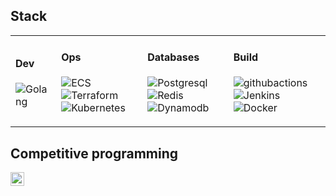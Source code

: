 

## Stack

<table>
	<tbody>
		<tr>
			<td>
				<h4>Dev</h4>
				<p>
        	<img alt="Golang" src="https://img.shields.io/badge/-Golang-00599C?style=flat-square&logo=go&logoColor=white" />		
				</p>
			</td>
			<td>
				<h4>Ops</h4>
				<p>
        <img alt="ECS" src="https://img.shields.io/badge/-ECS-000000?style=flat-square&logo=Amazon%20AWS&logoColor=white" />
	<img alt="Terraform" src="https://img.shields.io/badge/-terraform-000000?style=flat-square&logo=Terraform&logoColor=white" />
	<img alt="Kubernetes" src="https://img.shields.io/badge/-kubernetes-000000?style=flat-square&logo=kubernetes&logoColor=white" />
				</p>
			</td>
			<td>
				<h4>Databases</h4>
				<p>
		<img alt="Postgresql" src="https://img.shields.io/badge/-postgresql-AF0016?style=flat-square&logo=postgresql&logoColor=white" />
        	<img alt="Redis" src="https://img.shields.io/badge/-redis-AF0016?style=flat-square&logo=redis&logoColor=white" />
          	<img alt="Dynamodb" src="https://img.shields.io/badge/-dynamodb-AF0016?style=flat-square&logo=amazondynamodb&logoColor=white" />
				</p>
			</td>
			<td>
				<h4>Build</h4>
				<p>
					<img alt="githubactions" src="https://img.shields.io/badge/-githubactions-3F3F3F?style=flat-square&logo=githubactions&logoColor=black" />
          <img alt="Jenkins" src="https://img.shields.io/badge/-jenkins-3F3F3F?style=flat-square&logo=jenkins&logoColor=black" />
					<img alt="Docker" src="https://img.shields.io/badge/-docker-3F3F3F?style=flat-square&logo=docker&logoColor=black" />
				</p>
			</td>
		</tr>
	</tbody>
</table>

## Competitive programming
<a href="https://www.codingame.com/profile/48e6dc9e6e442983d59bbe9982cf12a35314411">
  <img src="https://cdn.worldvectorlogo.com/logos/codingame-1.svg" alt="CodinGame" width="22" style="max-width: 22px; height: auto;" />
</a>
